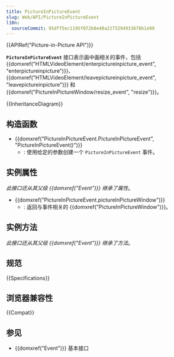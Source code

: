```yaml
---
title: PictureInPictureEvent
slug: Web/API/PictureInPictureEvent
l10n:
  sourceCommit: 95dff5ec1195f072b8e48a2273294933670b1e99
---
```


{{APIRef("Picture-in-Picture API")}}

**`PictureInPictureEvent`** 接口表示画中画相关的事件，包括 {{domxref("HTMLVideoElement/enterpictureinpicture_event", "enterpictureinpicture")}}、{{domxref("HTMLVideoElement/leavepictureinpicture_event", "leavepictureinpicture")}} 和 {{domxref("PictureInPictureWindow/resize_event", "resize")}}。

{{InheritanceDiagram}}

## 构造函数

- {{domxref("PictureInPictureEvent.PictureInPictureEvent", "PictureInPictureEvent()")}}
  - : 使用给定的参数创建一个 `PictureInPictureEvent` 事件。

## 实例属性

_此接口还从其父级 {{domxref("Event")}} 继承了属性_。

- {{domxref("PictureInPictureEvent.pictureInPictureWindow")}}
  - : 返回与事件相关的 {{domxref("PictureInPictureWindow")}}。

## 实例方法

_此接口还从其父级 {{domxref("Event")}} 继承了方法_。

## 规范

{{Specifications}}

## 浏览器兼容性

{{Compat}}

## 参见

- {{domxref("Event")}} 基本接口
